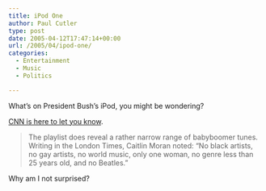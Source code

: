 ```yaml
---
title: iPod One
author: Paul Cutler
type: post
date: 2005-04-12T17:47:14+00:00
url: /2005/04/ipod-one/
categories:
  - Entertainment
  - Music
  - Politics

---
```

What&#8217;s on President Bush&#8217;s iPod, you might be wondering?

[CNN is here to let you know][1].

> The playlist does reveal a rather narrow range of babyboomer tunes. Writing in the London Times, Caitlin Moran noted: &#8220;No black artists, no gay artists, no world music, only one woman, no genre less than 25 years old, and no Beatles.&#8221;

Why am I not surprised?

 [1]: http://www.cnn.com/2005/SHOWBIZ/Music/04/12/bush.ipod/index.html